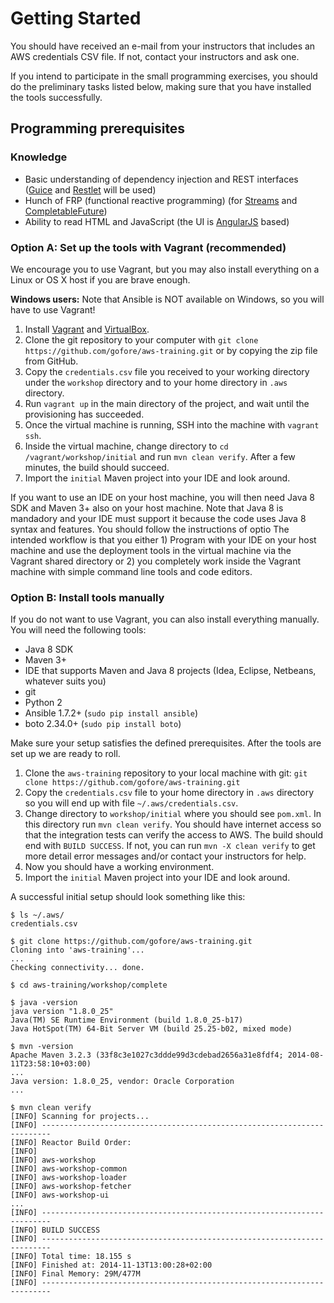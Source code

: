 
# Getting Started

You should have received an e-mail from your instructors that includes an AWS credentials CSV file. If not, contact your instructors and ask one.

If you intend to participate in the small programming exercises, you should do the preliminary tasks listed below, making sure that you have installed the tools successfully.

## Programming prerequisites

### Knowledge

- Basic understanding of dependency injection and REST interfaces ([Guice](https://github.com/google/guice/wiki/GettingStarted) and [Restlet](http://restlet.com/learn/tutorial/2.2/) will be used)
- Hunch of FRP (functional reactive programming) (for [Streams](http://winterbe.com/posts/2014/07/31/java8-stream-tutorial-examples/) and [CompletableFuture](http://www.nurkiewicz.com/2013/05/java-8-definitive-guide-to.html))
- Ability to read HTML and JavaScript (the UI is [AngularJS](https://docs.angularjs.org/tutorial) based)

### Option A: Set up the tools with Vagrant (recommended)

We encourage you to use Vagrant, but you may also install everything on a Linux or OS X host if you are brave enough.

**Windows users:** Note that Ansible is NOT available on Windows, so you will have to use Vagrant!

1. Install [Vagrant](https://www.vagrantup.com/) and [VirtualBox](https://www.virtualbox.org/).
2. Clone the git repository to your computer with `git clone https://github.com/gofore/aws-training.git` or by copying the zip file from GitHub.
3. Copy the `credentials.csv` file you received to your working directory under the `workshop` directory and to your home directory in `.aws` directory.
4. Run `vagrant up` in the main directory of the project, and wait until the provisioning has succeeded.
5. Once the virtual machine is running, SSH into the machine with `vagrant ssh`.
6. Inside the virtual machine, change directory to `cd /vagrant/workshop/initial` and run `mvn clean verify`. After a few minutes, the build should succeed.
7. Import the `initial` Maven project into your IDE and look around.

If you want to use an IDE on your host machine, you will then need Java 8 SDK and Maven 3+ also on your host machine. Note that Java 8 is mandadory and your IDE must support it because the code uses Java 8 syntax and features. You should follow the instructions of optio The intended workflow is that you either 1) Program with your IDE on your host machine and use the deployment tools in the virtual machine via the Vagrant shared directory or 2) you completely work inside the Vagrant machine with simple command line tools and code editors.

### Option B: Install tools manually

If you do not want to use Vagrant, you can also install everything manually. You will need the following tools:

- Java 8 SDK
- Maven 3+
- IDE that supports Maven and Java 8 projects (Idea, Eclipse, Netbeans, whatever suits you)
- git
- Python 2
- Ansible 1.7.2+ (`sudo pip install ansible`)
- boto 2.34.0+ (`sudo pip install boto`)

Make sure your setup satisfies the defined prerequisites. After the tools are set up we are ready to roll.

1. Clone the `aws-training` repository to your local machine with git: `git clone https://github.com/gofore/aws-training.git`
2. Copy the `credentials.csv` file to your home directory in `.aws` directory so you will end up with file `~/.aws/credentials.csv`.
3. Change directory to `workshop/initial` where you should see `pom.xml`. In this directory run `mvn clean verify`. You should have internet access so that the integration tests can verify the access to AWS. The build should end with `BUILD SUCCESS`. If not, you can run `mvn -X clean verify` to get more detail error messages and/or contact your instructors for help.
4. Now you should have a working environment.
5. Import the `initial` Maven project into your IDE and look around.

A successful initial setup should look something like this:
```
$ ls ~/.aws/
credentials.csv

$ git clone https://github.com/gofore/aws-training.git
Cloning into 'aws-training'...
...
Checking connectivity... done.

$ cd aws-training/workshop/complete

$ java -version
java version "1.8.0_25"
Java(TM) SE Runtime Environment (build 1.8.0_25-b17)
Java HotSpot(TM) 64-Bit Server VM (build 25.25-b02, mixed mode)

$ mvn -version
Apache Maven 3.2.3 (33f8c3e1027c3ddde99d3cdebad2656a31e8fdf4; 2014-08-11T23:58:10+03:00)
...
Java version: 1.8.0_25, vendor: Oracle Corporation
...

$ mvn clean verify
[INFO] Scanning for projects...
[INFO] ------------------------------------------------------------------------
[INFO] Reactor Build Order:
[INFO] 
[INFO] aws-workshop
[INFO] aws-workshop-common
[INFO] aws-workshop-loader
[INFO] aws-workshop-fetcher
[INFO] aws-workshop-ui
...
[INFO] ------------------------------------------------------------------------
[INFO] BUILD SUCCESS
[INFO] ------------------------------------------------------------------------
[INFO] Total time: 18.155 s
[INFO] Finished at: 2014-11-13T13:00:28+02:00
[INFO] Final Memory: 29M/477M
[INFO] ------------------------------------------------------------------------
```
